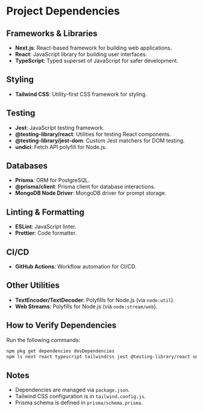 # Project Dependencies

## Frameworks & Libraries
- **Next.js**: React-based framework for building web applications.
- **React**: JavaScript library for building user interfaces.
- **TypeScript**: Typed superset of JavaScript for safer development.

## Styling
- **Tailwind CSS**: Utility-first CSS framework for styling.

## Testing
- **Jest**: JavaScript testing framework.
- **@testing-library/react**: Utilities for testing React components.
- **@testing-library/jest-dom**: Custom Jest matchers for DOM testing.
- **undici**: Fetch API polyfill for Node.js.

## Databases
- **Prisma**: ORM for PostgreSQL.
- **@prisma/client**: Prisma client for database interactions.
- **MongoDB Node Driver**: MongoDB driver for prompt storage.

## Linting & Formatting
- **ESLint**: JavaScript linter.
- **Prettier**: Code formatter.

## CI/CD
- **GitHub Actions**: Workflow automation for CI/CD.

## Other Utilities
- **TextEncoder/TextDecoder**: Polyfills for Node.js (via `node:util`).
- **Web Streams**: Polyfills for Node.js (via `node:stream/web`).

## How to Verify Dependencies
Run the following commands:
```bash
npm pkg get dependencies devDependencies
npm ls next react typescript tailwindcss jest @testing-library/react undici prisma @prisma/client mongodb eslint prettier
```

## Notes
- Dependencies are managed via `package.json`.
- Tailwind CSS configuration is in `tailwind.config.js`.
- Prisma schema is defined in `prisma/schema.prisma`.
